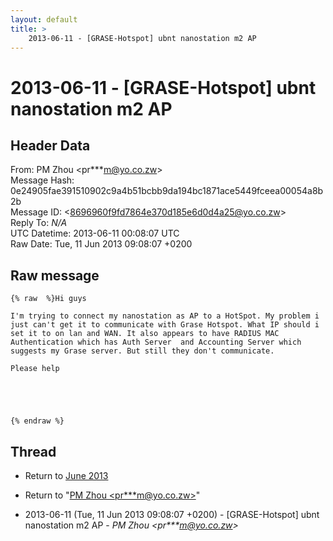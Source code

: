```yaml
---
layout: default
title: >
    2013-06-11 - [GRASE-Hotspot] ubnt nanostation m2 AP
---
```


# 2013-06-11 - [GRASE-Hotspot] ubnt nanostation m2 AP

## Header Data

From: PM Zhou \<pr***m@yo.co.zw\><br>
Message Hash: 0e24905fae391510902c9a4b51bcbb9da194bc1871ace5449fceea00054a8b2b<br>
Message ID: \<8696960f9fd7864e370d185e6d0d4a25@yo.co.zw\><br>
Reply To: _N/A_<br>
UTC Datetime: 2013-06-11 00:08:07 UTC<br>
Raw Date: Tue, 11 Jun 2013 09:08:07 +0200<br>

## Raw message

```
{% raw  %}Hi guys

I'm trying to connect my nanostation as AP to a HotSpot. My problem i 
just can't get it to communicate with Grase Hotspot. What IP should i 
set it to on lan and WAN. It also appears to have RADIUS MAC 
Authentication which has Auth Server  and Accounting Server which 
suggests my Grase server. But still they don't communicate.

Please help





{% endraw %}
```

## Thread

+ Return to [June 2013](/archive/2013/06)

+ Return to "[PM Zhou <pr***m<span>@</span>yo.co.zw>](/authors/pr___m_at_yo_co_zw)"

+ 2013-06-11 (Tue, 11 Jun 2013 09:08:07 +0200) - [GRASE-Hotspot] ubnt nanostation m2 AP - _PM Zhou \<pr***m@yo.co.zw\>_

